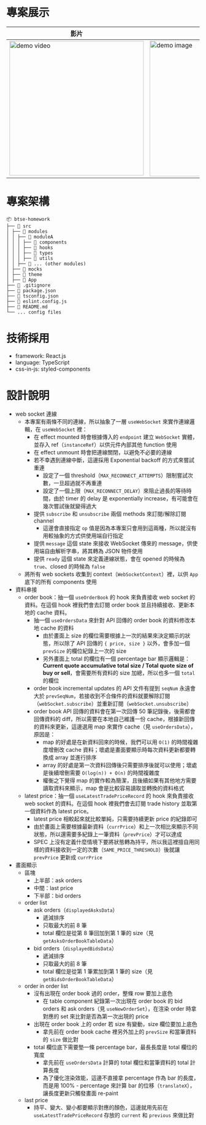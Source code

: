 # 專案展示
| 影片 | 圖片 |
| ---- | ---- |
|   <img style="width: 350px" src='https://github.com/user-attachments/assets/93e9a22d-f761-4e39-9f34-32005b07d489' alt='demo video' />   |  <img style="width: 353px" src="https://github.com/user-attachments/assets/b85647fc-04a5-4878-b38b-e1d399f1a83a" alt="demo image" />    |


# 專案架構
```
📦 btse-homework
├── 📂 src
│ ├── 📂 modules
│ │ ├── 📂 moduleA
│ │ │ ├── 📂 components
│ │ │ ├── 📂 hooks
│ │ │ ├── 📂 types
│ │ │ ├── 📂 utils
│ │ ├── 📂 ... (other modules)
│ ├── 📂 mocks
│ ├── 📂 theme
│ ├── 📄 App
├── 📄 .gitignore
├── 📄 package.json
├── 📄 tsconfig.json
├── 📄 eslint.config.js
├── 📄 README.md
└── ... config files
```

# 技術採用
- framework: React.js
- language: TypeScript
- css-in-js: styled-components

# 設計說明
- web socket 連線
  - 本專案有兩條不同的連線，所以抽象了一層 `useWebSocket` 來實作連線邏輯，在 `useWebSocket` 裡：
    - 在 effect mounted 時會根據傳入的 `endpoint` 建立 `WebSocket` 實體，並存入 ref（`instanceRef`）以供元件內部其他 function 使用
    - 在 effect unmount 時會把連線關閉，以避免不必要的連線
    - 若不幸遇到連線中斷，這邊採用 Exponential backoff 的方式來嘗試重連
      - 設定了一個 threshold（`MAX_RECONNECT_ATTEMPTS`）限制嘗試次數，一旦超過就不再重連
      - 設定了一個上限（`MAX_RECONNECT_DELAY`）來阻止過長的等待時間，由於 timer 的 delay 是 exponentially increase，有可能會在幾次嘗試後就變得過大
    - 提供 `subscribe` 和 `unsubscribe` 兩個 methods 來訂閱/解除訂閱 channel
      - 這邊會直接指定 `op` 值是因為本專案只會用到這兩種，所以就沒有用較抽象的方式供使用端自行指定
    - 提供 `message` 這個 state 來接收 WebSocket 傳來的 message，供使用端自由解析字串，將其轉為 JSON 物件使用
    - 提供 `ready` 這個 state 來定義連線狀態，會在 opened 的時候為 `true`、closed 的時候為 `false`
  - 將所有 web sockets 收集到 context（`WebSocketContext`）裡，以供 `App` 底下的所有 components 使用
- 資料串接
  - order book：抽一個 `useOrderBook` 的 hook 來負責接收 web socket 的資料。在這個 hook 裡我們會去訂閱 order book 並且持續接收、更新本地的 cache 資料。
    - 抽一個 `useOrdersData` 來針對 API 回傳的 order book 的資料修改本地 cache 的資料
      - 由於畫面上 size 的欄位需要根據上一次的結果來決定顯示的狀態，所以除了 API 回傳的 `{ price, size }` 以外，會多加一個 `prevSize` 的欄位紀錄上一次的 size
      - 另外畫面上 total 的欄位有一個 percentage bar 顯示邏輯是：**Current quote accumulative total size / Total quote size of buy or sell**，會需要所有資料的 size 加總，所以也多一個 `total` 的欄位
    - order book incremental updates 的 API 文件有提到 `seqNum` 永遠會大於 `prevSeqNum`，若接收到不合條件的資料就要解除訂閱（`webSocket.subscribe`）並重新訂閱（`webSocket.unsubscribe`）
    - order book API 回傳的資料會在第一次回傳 50 筆記錄後，後需都會回傳資料的 diff，所以需要在本地自己維護一份 cache，根據新回傳的資料來更新，這邊選用 map 來實作 cache（見 `useOrdersData`），原因是：
      - map 的好處是在新資料回來的時候，我們可以用 `O(1)` 的時間複雜度增刪改 cache 資料；壞處是畫面要顯示時每次資料更新都要轉換成 array 並進行排序
      - array 的好處是第一次資料回傳後只需要排序後就可以使用；壞處是後續增刪需要 `O(log(n)) + O(n)` 的時間複雜度
      - 權衡之下覺得 map 的實作較為簡潔，且後續如果有其他地方需要讀取資料來顯示，map 會是比較容易讀取並轉換的資料格式
  - latest price：抽一個 `useLatestTradePriceRecord` 的 hook 來負責接收 web socket 的資料。在這個 hook 裡我們會去訂閱 trade history 並取第一個資料作為 latest price。
    - latest price 相較起來就比較單純，只需要持續更新 price 的紀錄即可
    - 由於畫面上需要根據最新資料（`currPrice`）和上一次相比來顯示不同狀態，所以還需要多紀錄上一筆資料（`prevPrice`）才可以達成
    - SPEC 上沒有定義什麼情境下要將狀態轉為持平，所以我這裡擅自用同樣的資料接收到一定的次數（`SAME_PRICE_THRESHOLD`）後就讓 `prevPrice` 更新成 `currPrice`
- 畫面顯示
  - 區塊
    - 上半部：ask orders
    - 中間：last price
    - 下半部：bid orders
  - order list
    - ask orders（`displayedAsksData`）
      - 遞減排序
      - 只取最大的前 8 筆
      - total 欄位是從第 8 筆回加到第 1 筆的 size（見 `getAsksOrderBookTableData`）
    - bid orders（`displayedBidsData`）
      - 遞減排序
      - 只取最大的前 8 筆
      - total 欄位是從第 1 筆累加到第 1 筆的 size（見 `getBidsOrderBookTableData`）
  - order in order list
    - 沒有出現在 order book 過的 order，整條 row 要加上底色
      - 在 table component 紀錄第一次出現在 order book 的 bid orders 和 ask orders（見 `useNewOrderSet`），在渲染 order 時拿對應的 set 來比對是否為第一次出現的 price
    - 出現在 order book 上的 order 若 size 有變動，size 欄位要加上底色
      - 拿先前在 order book cache 裡另外加上的 `prevSize` 和當筆資料的 `size` 做比對
    - total 欄位底下需要墊一條 percentage bar，最長長度是 total 欄位的寬度
      - 拿先前在 `useOrdersData` 計算的 total 欄位和當筆資料的 total 計算長度
      - 為了優化渲染效能，這邊不直接拿 percentage 作為 bar 的長度，而是用 100% - percentage 來計算 bar 的位移（`translateX`），讓長度更新只觸發畫面 re-paint
  - last price
    - 持平、變大、變小都要顯示對應的顏色，這邊就用先前在 `useLatestTradePriceRecord` 存放的 `current` 和 `previous` 來做比對

